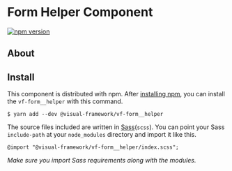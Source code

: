 # Form Helper Component

[![npm version](https://badge.fury.io/js/%40visual-framework%2Fvf-form__helper.svg)](https://badge.fury.io/js/%40visual-framework%2Fvf-form__helper)

## About

## Install

This component is distributed with npm. After [installing npm](https://www.npmjs.com/get-npm), you can install the `vf-form__helper` with this command.

```
$ yarn add --dev @visual-framework/vf-form__helper
```

The source files included are written in [Sass](http://sass-lang.com)(`scss`). You can point your Sass `include-path` at your `node_modules` directory and import it like this.

```
@import "@visual-framework/vf-form__helper/index.scss";
```

_Make sure you import Sass requirements along with the modules._
